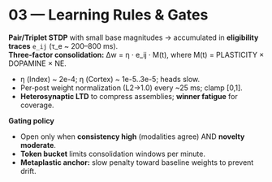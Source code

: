 # 03 — Learning Rules & Gates

**Pair/Triplet STDP** with small base magnitudes → accumulated in **eligibility traces** `e_ij` (τ_e ~ 200–800 ms).  
**Three‑factor consolidation:** Δw = η · e_ij · M(t), where M(t) = PLASTICITY × DOPAMINE × NE.  
- η (Index) ~ 2e-4; η (Cortex) ~ 1e-5..3e-5; heads slow.  
- Per‑post weight normalization (L2→1.0) every ~25 ms; clamp [0,1].  
- **Heterosynaptic LTD** to compress assemblies; **winner fatigue** for coverage.

**Gating policy**
- Open only when **consistency high** (modalities agree) AND **novelty moderate**.  
- **Token bucket** limits consolidation windows per minute.  
- **Metaplastic anchor:** slow penalty toward baseline weights to prevent drift.
